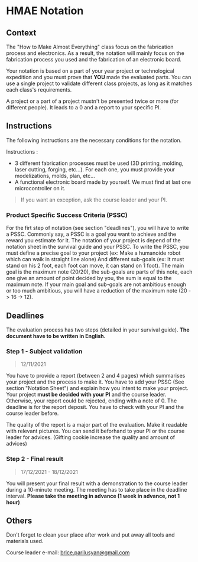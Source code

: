 # HMAE Notation
## Context

The "How to Make Almost Everything" class focus on the fabrication process and electronics. As a result, the notation will mainly focus on the fabrication process you used and the fabrication of an electronic board. 

Your notation is based on a part of your year project or technological expedition and you must prove that **YOU** made the evaluated parts. You can use a single project to validate different class projects, as long as it matches each class's requirements.

A project or a part of a project mustn't be presented twice or more (for different people). It leads to a 0 and a report to your specific PI.

## Instructions

The following instructions are the necessary conditions for the notation.

Instructions :
- 3 different fabrication processes must be used (3D printing, molding, laser cutting, forging, etc...). For each one, you must provide your modelizations, molds, plan, etc...
- A functional electronic board made by yourself. We must find at last one microcontroller on it. 

> If you want an exception, ask the course leader and your PI.

### Product Specific Success Criteria (PSSC)

For the firt step of notation (see section "deadlines"), you will have to write a PSSC. Commonly say, a PSSC is a goal you want to achieve and the reward you estimate for it. The notation of your project is depend of the notation sheet in the survival guide and your PSSC. To write the PSSC, you must define a precise goal to your project (ex: Make a humanoide robot which can walk in straight line alone) And different sub-goals (ex: It must stand on his 2 foot, each foot can move, it can stand on 1 foot). The main goal is the maximum note (20/20), the sub-goals are parts of this note, each one give an amount of point decided by you, the sum is equal to the maximum note. If your main goal and sub-goals are not ambitious enough or too much ambitious, you will have a reduction of the maximum note (20 -> 16 -> 12). 


## Deadlines

The evaluation process has two steps (detailed in your survival guide).
**The document have to be written in English.**

### Step 1 - Subject validation

> 12/11/2021

You have to provide a report (between 2 and 4 pages) which summarises your project and the process to make it. You have to add your PSSC (See section "Notation Sheet") and explain how you intent to make your project.
Your project **must be decided with your PI** and the course leader. Otherwise, your report could be rejected, ending with a note of 0.
The deadline is for the report deposit. You have to check with your PI and the course leader before. 

The quality of the report is a major part of the evaluation. Make it readable with relevant pictures. You can send it beforhand to your PI or the course leader for advices. (Gifting cookie increase the quality and amount of advices)


### Step 2 - Final result

> 17/12/2021 - 18/12/2021

You will present your final result with a demonstration to the course leader during a 10-minute meeting. The meeting has to take place in the deadline interval.
**Please take the meeting in advance (1 week in advance, not 1 hour)**

## Others

Don't forget to clean your place after work and put away all tools and materials used.

Course leader e-mail: brice.parilusyan@gmail.com
